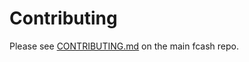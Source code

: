 # Contributing

Please see [CONTRIBUTING.md](https://github.com/fcash-js/fcash/blob/master/CONTRIBUTING.md) on the main fcash repo.
